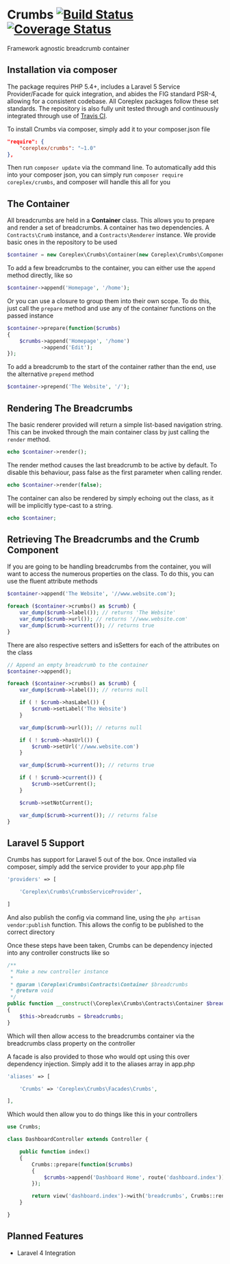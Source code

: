 # Crumbs [![Build Status](https://travis-ci.org/coreplex/crumbs.svg?branch=master)](https://travis-ci.org/coreplex/crumbs) [![Coverage Status](https://coveralls.io/repos/coreplex/crumbs/badge.svg)](https://coveralls.io/r/coreplex/crumbs)
Framework agnostic breadcrumb container

Installation via composer
-------------------------

The package requires PHP 5.4+, includes a Laravel 5 Service Provider/Facade for quick integration, and abides the FIG standard PSR-4, allowing for a consistent codebase. All Coreplex packages follow these set standards. The repository is also fully unit tested through and continuously integrated through use of [Travis CI](https://travis-ci.org/coreplex/crumbs).

To install Crumbs via composer, simply add it to your composer.json file

```json
"require": {
    "coreplex/crumbs": "~1.0"
},
```

Then run `composer update` via the command line. To automatically add this into your composer json, you can simply run `composer require coreplex/crumbs`, and composer will handle this all for you

The Container
-------------

All breadcrumbs are held in a **Container** class. This allows you to prepare and render a set of breadcrumbs. A container has two dependencies. A `Contracts\Crumb` instance, and a `Contracts\Renderer` instance. We provide basic ones in the repository to be used

```php
$container = new Coreplex\Crumbs\Container(new Coreplex\Crumbs\Components\Crumb, new Coreplex\Crumbs\Renderers\Basic);
```

To add a few breadcrumbs to the container, you can either use the `append` method directly, like so

```php
$container->append('Homepage', '/home');
```

Or you can use a closure to group them into their own scope. To do this, just call the `prepare` method and use any of the container functions on the passed instance

```php
$container->prepare(function($crumbs)
{
    $crumbs->append('Homepage', '/home')
           ->append('Edit');
});
```

To add a breadcrumb to the start of the container rather than the end, use the alternative `prepend` method

```php
$container->prepend('The Website', '/');
```

Rendering The Breadcrumbs
-------------------------

The basic renderer provided will return a simple list-based navigation string. This can be invoked through the main container class by just calling the `render` method.

```php
echo $container->render();
```

The render method causes the last breadcrumb to be active by default. To disable this behaviour, pass false as the first parameter when calling render.

```php
echo $container->render(false);
```

The container can also be rendered by simply echoing out the class, as it will
be implicitly type-cast to a string.

```php
echo $container;
```

Retrieving The Breadcrumbs and the Crumb Component
--------------------------------------------------

If you are going to be handling breadcrumbs from the container, you will want to access the numerous properties on the class. To do this, you can use the fluent attribute methods

```php
$container->append('The Website', '//www.website.com');

foreach ($container->crumbs() as $crumb) {
    var_dump($crumb->label()); // returns 'The Website'
    var_dump($crumb->url()); // returns '//www.website.com'
    var_dump($crumb->current()); // returns true
}
```

There are also respective setters and isSetters for each of the attributes on the class

```php
// Append an empty breadcrumb to the container
$container->append();

foreach ($container->crumbs() as $crumb) {
    var_dump($crumb->label()); // returns null

    if ( ! $crumb->hasLabel()) {
        $crumb->setLabel('The Website')
    }

    var_dump($crumb->url()); // returns null

    if ( ! $crumb->hasUrl()) {
        $crumb->setUrl('//www.website.com')
    }

    var_dump($crumb->current()); // returns true

    if ( ! $crumb->current()) {
        $crumb->setCurrent();
    }

    $crumb->setNotCurrent();

    var_dump($crumb->current()); // returns false
}
```

Laravel 5 Support
-------------------------
Crumbs has support for Laravel 5 out of the box. Once installed via composer, simply add the service provider to your app.php file

```php
'providers' => [

    'Coreplex\Crumbs\CrumbsServiceProvider',

]
```

And also publish the config via command line, using the `php artisan vendor:publish` function. This allows the config to be published to the correct directory

Once these steps have been taken, Crumbs can be dependency injected into any controller constructs like so

```php
/**
 * Make a new controller instance
 *
 * @param \Coreplex\Crumbs\Contracts\Container $breadcrumbs
 * @return void
 */
public function __construct(\Coreplex\Crumbs\Contracts\Container $breadcrumbs)
{
    $this->breadcrumbs = $breadcrumbs;
}
```

Which will then allow access to the breadcrumbs container via the breadcrumbs class property on the controller

A facade is also provided to those who would opt using this over dependency injection. Simply add it to the aliases array in app.php

```php
'aliases' => [

    'Crumbs' => 'Coreplex\Crumbs\Facades\Crumbs',

],
```

Which would then allow you to do things like this in your controllers

```php
use Crumbs;

class DashboardController extends Controller {

    public function index()
    {
        Crumbs::prepare(function($crumbs)
        {
            $crumbs->append('Dashboard Home', route('dashboard.index'));
        });

        return view('dashboard.index')->with('breadcrumbs', Crumbs::render());
    }

}
```

Planned Features
----------------

- Laravel 4 Integration
